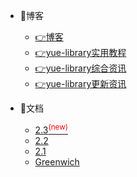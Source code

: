 - 📘博客
  - [👉博客](https://csdn.ylyue.cn)
  - [👉yue-library实用教程](https://csdn.ylyue.cn/category_9455355.html)
  - [👉yue-library综合资讯](https://csdn.ylyue.cn/category_9147715.html)
  - [👉yue-library更新资讯](https://csdn.ylyue.cn/category_10732520.html)

- 📖文档
  - [2.3<sup style="color:red">(new)<sup>](https://ylyue.cn)
  - [2.2](https://ylyue.cn/2.2)
  - [2.1](https://ylyue.cn/2.1)
  - [Greenwich](https://ylyue.cn/Greenwich)